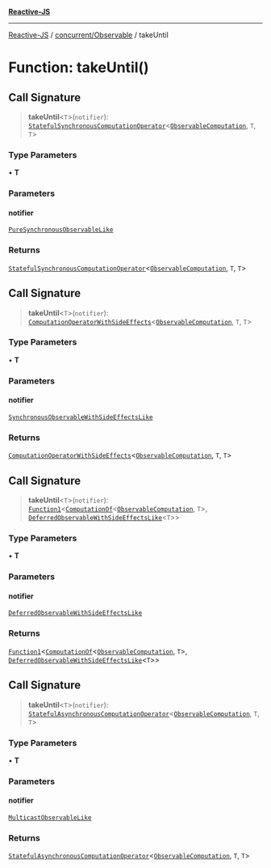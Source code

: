 [**Reactive-JS**](../../../README.md)

***

[Reactive-JS](../../../README.md) / [concurrent/Observable](../README.md) / takeUntil

# Function: takeUntil()

## Call Signature

> **takeUntil**\<`T`\>(`notifier`): [`StatefulSynchronousComputationOperator`](../../../computations/type-aliases/StatefulSynchronousComputationOperator.md)\<[`ObservableComputation`](../interfaces/ObservableComputation.md), `T`, `T`\>

### Type Parameters

• **T**

### Parameters

#### notifier

[`PureSynchronousObservableLike`](../../interfaces/PureSynchronousObservableLike.md)

### Returns

[`StatefulSynchronousComputationOperator`](../../../computations/type-aliases/StatefulSynchronousComputationOperator.md)\<[`ObservableComputation`](../interfaces/ObservableComputation.md), `T`, `T`\>

## Call Signature

> **takeUntil**\<`T`\>(`notifier`): [`ComputationOperatorWithSideEffects`](../../../computations/type-aliases/ComputationOperatorWithSideEffects.md)\<[`ObservableComputation`](../interfaces/ObservableComputation.md), `T`, `T`\>

### Type Parameters

• **T**

### Parameters

#### notifier

[`SynchronousObservableWithSideEffectsLike`](../../interfaces/SynchronousObservableWithSideEffectsLike.md)

### Returns

[`ComputationOperatorWithSideEffects`](../../../computations/type-aliases/ComputationOperatorWithSideEffects.md)\<[`ObservableComputation`](../interfaces/ObservableComputation.md), `T`, `T`\>

## Call Signature

> **takeUntil**\<`T`\>(`notifier`): [`Function1`](../../../functions/type-aliases/Function1.md)\<[`ComputationOf`](../../../computations/type-aliases/ComputationOf.md)\<[`ObservableComputation`](../interfaces/ObservableComputation.md), `T`\>, [`DeferredObservableWithSideEffectsLike`](../../interfaces/DeferredObservableWithSideEffectsLike.md)\<`T`\>\>

### Type Parameters

• **T**

### Parameters

#### notifier

[`DeferredObservableWithSideEffectsLike`](../../interfaces/DeferredObservableWithSideEffectsLike.md)

### Returns

[`Function1`](../../../functions/type-aliases/Function1.md)\<[`ComputationOf`](../../../computations/type-aliases/ComputationOf.md)\<[`ObservableComputation`](../interfaces/ObservableComputation.md), `T`\>, [`DeferredObservableWithSideEffectsLike`](../../interfaces/DeferredObservableWithSideEffectsLike.md)\<`T`\>\>

## Call Signature

> **takeUntil**\<`T`\>(`notifier`): [`StatefulAsynchronousComputationOperator`](../../../computations/type-aliases/StatefulAsynchronousComputationOperator.md)\<[`ObservableComputation`](../interfaces/ObservableComputation.md), `T`, `T`\>

### Type Parameters

• **T**

### Parameters

#### notifier

[`MulticastObservableLike`](../../interfaces/MulticastObservableLike.md)

### Returns

[`StatefulAsynchronousComputationOperator`](../../../computations/type-aliases/StatefulAsynchronousComputationOperator.md)\<[`ObservableComputation`](../interfaces/ObservableComputation.md), `T`, `T`\>

